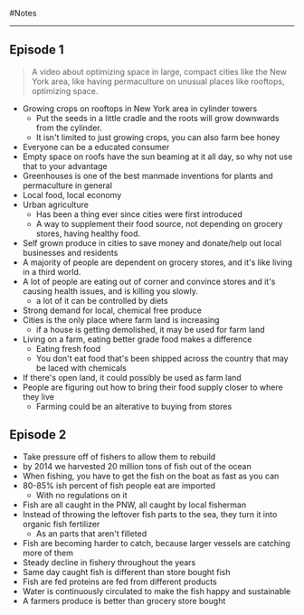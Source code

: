 #Notes 

---

## Episode 1
> A video about optimizing space in large, compact cities like the New York area, like having permaculture on unusual places like rooftops, optimizing space.    

- Growing crops on rooftops in New York area in cylinder towers
	- Put the seeds in a little cradle and the roots will grow downwards from the cylinder. 
	- It isn't limited to just growing crops, you can also farm bee honey 
- Everyone can be a educated consumer
- Empty space on roofs have the sun beaming at it all day, so why not use that to your advantage
- Greenhouses is one of the best manmade inventions for plants and permaculture in general
- Local food, local economy 
- Urban agriculture
	- Has been a thing ever since cities were first introduced
	- A way to supplement their food source, not depending on grocery stores, having healthy food. 
- Self grown produce in cities to save money and donate/help out local businesses and residents  
- A majority of people are dependent on grocery stores, and it's like living in a third world. 
- A lot of people are eating out of corner and convince stores and it's causing health issues, and is killing you slowly.
	- a lot of it can be controlled by diets
- Strong demand for local, chemical free produce 
- Cities is the only place where farm land is increasing
	- if a house is getting demolished, it may be used for farm land
- Living on a farm, eating better grade food makes a difference
	- Eating fresh food
	- You don't eat food that's been shipped across the country that may be laced with chemicals
- If there's open land, it could possibly be used as farm land 
- People are figuring out how to bring their food supply closer to where they live
	- Farming could be an alterative to buying from stores

## Episode 2


- Take pressure off of fishers to allow them to rebuild
- by 2014 we harvested 20 million tons of fish out of the ocean 
- When fishing, you have to get the fish on the boat as fast as you can
- 80-85% ish percent of fish people eat are imported
	- With no regulations on it
- Fish are all caught in the PNW, all caught by local fisherman
- Instead of throwing the leftover fish parts to the sea, they turn it into organic fish fertilizer
	- As an parts that aren't filleted 
- Fish are becoming harder to catch, because larger vessels are catching more of them
- Steady decline in fishery throughout the years
- Same day caught fish is different than store bought fish
- Fish are fed proteins are fed from different products 
- Water is continuously circulated to make the fish happy and sustainable 
- A farmers produce is better than grocery store bought